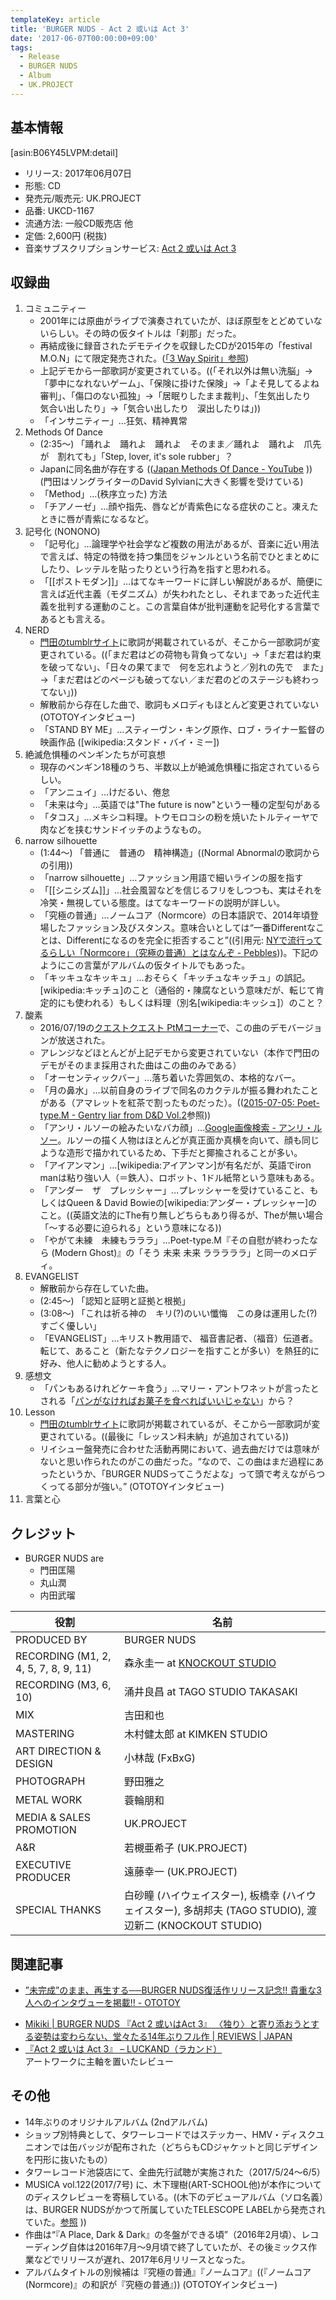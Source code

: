 ```yaml
---
templateKey: article
title: 'BURGER NUDS - Act 2 或いは Act 3'
date: '2017-06-07T00:00:00+09:00'
tags:
  - Release
  - BURGER NUDS
  - Album
  - UK.PROJECT
---
```

## 基本情報

[asin:B06Y45LVPM:detail]

* リリース: 2017年06月07日
* 形態: CD
* 発売元/販売元: UK.PROJECT
* 品番: UKCD-1167
* 流通方法: 一般CD販売店 他
* 定価: 2,600円 (税抜)
* 音楽サブスクリプションサービス: [Act 2 或いは Act 3](https://burgernuds.lnk.to/Act2orAct3)

## 収録曲

1. コミュニティー
   * 2001年には原曲がライブで演奏されていたが、ほぼ原型をとどめていないらしい。その時の仮タイトルは「刹那」だった。
   * 再結成後に録音されたデモテイクを収録したCDが2015年の「festival M.O.N」にて限定発売された。([「3 Way Spirit」参照](http://monden-info.hatenablog.com/entry/2015/09/26/000000_1))
   * 上記デモから一部歌詞が変更されている。((「それ以外は無い洗脳」→「夢中になれないゲーム」、「保険に掛けた保険」→「よそ見してるよね審判」、「傷口のない孤独」→「居眠りしたまま裁判」、「生気出したり　気合い出したり」→「気合い出したり　涙出したりは」))
   * 「インサニティー」…狂気、精神異常
1. Methods Of Dance
   * (2:35〜) 「踊れよ　踊れよ　踊れよ　そのまま／踊れよ　踊れよ　爪先が　割れても」「Step, lover, it's sole rubber」？
   * Japanに同名曲が存在する (([Japan Methods Of Dance - YouTube](https://www.youtube.com/results?search_query=Japan+Methods+Of+Dance) )) (門田はソングライターのDavid Sylvianに大きく影響を受けている) 
   * 「Method」…(秩序立った) 方法 
   * 「チアノーゼ」…顔や指先、唇などが青紫色になる症状のこと。凍えたときに唇が青紫になるなど。
1. 記号化 (NONONO)
   * 「記号化」…論理学や社会学など複数の用法があるが、音楽に近い用法で言えば、特定の特徴を持つ集団をジャンルという名前でひとまとめにしたり、レッテルを貼ったりという行為を指すと思われる。
   * 「[[ポストモダン]]」…はてなキーワードに詳しい解説があるが、簡便に言えば近代主義（モダニズム）が失われたとし、それまであった近代主義を批判する運動のこと。この言葉自体が批判運動を記号化する言葉であるとも言える。
1. NERD
   * [門田のtumblrサイト](http://masaakimonden.tumblr.com/post/89381747172/nerd)に歌詞が掲載されているが、そこから一部歌詞が変更されている。((「まだ君はどの荷物も背負ってない」→「まだ君は約束を破ってない」、「日々の果てまで　何を忘れようと／別れの先で　また」→「まだ君はどのページも破ってない／まだ君のどのステージも終わってない」))
   * 解散前から存在した曲で、歌詞もメロディもほとんど変更されていない (OTOTOYインタビュー)
   * 「STAND BY ME」…スティーヴン・キング原作、ロブ・ライナー監督の映画作品 ([wikipedia:スタンド・バイ・ミー])
1. 絶滅危惧種のペンギンたちが可哀想
   * 現存のペンギン18種のうち、半数以上が絶滅危惧種に指定されているらしい。
   * 「アンニュイ」…けだるい、倦怠
   * 「未来は今」…英語では"The future is now"という一種の定型句がある
   * 「タコス」…メキシコ料理。トウモロコシの粉を焼いたトルティーヤで肉などを挟むサンドイッチのようなもの。
1. narrow silhouette
   * (1:44〜) 「普通に　普通の　精神構造」((Normal Abnormalの歌詞からの引用))
   * 「narrow silhouette」…ファッション用語で細いラインの服を指す
   * 「[[シニシズム]]」…社会風習などを信じるフリをしつつも、実はそれを冷笑・無視している態度。はてなキーワードの説明が詳しい。
   *  「究極の普通」…ノームコア（Normcore）の日本語訳で、2014年頃登場したファッション及びスタンス。意味合いとしては<q>一番Differentなことは、Differentになるのを完全に拒否すること</q>((引用元: [NYで流行ってるらしい「Normcore」（究極の普通）とはなんぞ \- Pebbles](http://pebbles.hatenablog.com/entry/2014/03/30/211154)))。下記のようにこの言葉がアルバムの仮タイトルでもあった。
   * 「キッキュなキッキュ」…おそらく「キッチュなキッチュ」の誤記。[wikipedia:キッチュ]のこと（通俗的・陳腐なという意味だが、転じて肯定的にも使われる）もしくは料理（別名[wikipedia:キッシュ]）のこと？
1. 酸素
   * 2016/07/19の[クエストクエスト PtMコーナー](http://monden-info.hatenablog.com/entry/2016/04/05/000000)で、この曲のデモバージョンが放送された。
   * アレンジなどほとんどが上記デモから変更されていない（本作で門田のデモがそのまま採用された曲はこの曲のみである）
   * 「オーセンティックバー」…落ち着いた雰囲気の、本格的なバー。
   * 「月の鼻水」…以前自身のライブで同名のカクテルが振る舞われたことがある（アマレットを紅茶で割ったものだった）。(([2015\-07\-05: Poet\-type\.M \- Gentry liar from D&D  Vol\.2](http://monden-info.hatenablog.com/entry/2015/07/05/000000)参照))
   * 「アンリ・ルソーの絵みたいなバカ顔」…[Google画像検索 - アンリ・ルソー](https://www.google.co.jp/search?q=%E3%82%A2%E3%83%B3%E3%83%AA%E3%83%BB%E3%83%AB%E3%82%BD%E3%83%BC&tbm=isch)。ルソーの描く人物はほとんどが真正面か真横を向いて、顔も同じような造形で描かれているため、下手だと揶揄されることが多い。
   * 「アイアンマン」…[wikipedia:アイアンマン]が有名だが、英語でiron manは粘り強い人（＝鉄人）、ロボット、1ドル紙幣という意味もある。
   * 「アンダー　ザ　プレッシャー」…プレッシャーを受けていること、もしくはQueen & David Bowieの[wikipedia:アンダー・プレッシャー]のこと。((英語文法的にThe有り無しどちらもあり得るが、Theが無い場合「〜する必要に迫られる」という意味になる))
   * 「やがて未練　未練もラララ」…Poet-type.M『その自慰が終わったなら (Modern Ghost)』の「そう 未来 未来 ラララララ」と同一のメロディ。
1. EVANGELIST
   * 解散前から存在していた曲。
   * (2:45〜) 「認知と証明と証拠と根拠」
   * (3:08〜) 「これは祈る神の　キリ(?)のいい懺悔　この身は運用した(?)　すごく優しい」
   * 「EVANGELIST」…キリスト教用語で、 福音書記者、（福音）伝道者。転じて、あること（新たなテクノロジーを指すことが多い）を熱狂的に好み、他人に勧めようとする人。
1. 感想文
   * 「パンもあるけれどケーキ食う」…マリー・アントワネットが言ったとされる「[パンがなければお菓子を食べればいいじゃない](https://ja.wikipedia.org/wiki/%E3%82%B1%E3%83%BC%E3%82%AD%E3%82%92%E9%A3%9F%E3%81%B9%E3%82%8C%E3%81%B0%E3%81%84%E3%81%84%E3%81%98%E3%82%83%E3%81%AA%E3%81%84)」から？
1. Lesson
   * [門田のtumblrサイト](http://masaakimonden.tumblr.com/post/89381579497/lesson)に歌詞が掲載されているが、そこから一部歌詞が変更されている。((最後に「レッスン料未納」が追加されている))
   * リイシュー盤発売に合わせた活動再開において、過去曲だけでは意味がないと思い作られたのがこの曲だった。<q>なので、この曲はまだ過程にあったというか、「BURGER NUDSってこうだよな」って頭で考えながらつくってる部分が強い。</q> (OTOTOYインタビュー)
1. 言葉と心

## クレジット

* BURGER NUDS are
   * 門田匡陽
   * 丸山潤
   * 内田武瑠

役割 | 名前
-|-
PRODUCED BY | BURGER NUDS
RECORDING (M1, 2, 4, 5, 7, 8, 9, 11) | 森永圭一 at [KNOCKOUT STUDIO](http://monden-info.hatenablog.com/entry/2000/01/01/knockout)
RECORDING (M3, 6, 10) | 涌井良昌 at TAGO STUDIO TAKASAKI
MIX | 吉田和也
MASTERING | 木村健太郎 at KIMKEN STUDIO
ART DIRECTION & DESIGN | 小林哉 (FxBxG)
PHOTOGRAPH | 野田雅之
METAL WORK | 蓑輪朋和
MEDIA & SALES PROMOTION | UK.PROJECT
A&R | 若槻亜希子 (UK.PROJECT)
EXECUTIVE PRODUCER | 遠藤幸一 (UK.PROJECT)
SPECIAL THANKS | 白砂瞳 (ハイウェイスター), 板橋幸 (ハイウェイスター), 多胡邦夫 (TAGO STUDIO), 渡辺新二 (KNOCKOUT STUDIO)


## 関連記事

* [”未完成”のまま、再生する──BURGER NUDS復活作リリース記念\!\! 貴重な3人へのインタヴューを掲載\!\! \- OTOTOY](http://ototoy.jp/feature/2017062801)
- [Mikiki \| BURGER NUDS 『Act 2 或いはAct 3』 〈独り〉と寄り添おうとする姿勢は変わらない、堂々たる14年ぶりフル作 \| REVIEWS \| JAPAN](http://mikiki.tokyo.jp/articles/-/14563)
- [『Act 2 或いは Act 3』 – LUCKAND（ラカンド）](http://luckand.jp/artreview/1090/)  
  アートワークに主軸を置いたレビュー

## その他

* 14年ぶりのオリジナルアルバム (2ndアルバム)
* ショップ別特典として、タワーレコードではステッカー、HMV・ディスクユニオンでは缶バッジが配布された（どちらもCDジャケットと同じデザインを円形に抜いたもの）
* タワーレコード池袋店にて、全曲先行試聴が実施された（2017/5/24～6/5）
* MUSICA vol.122(2017/7号) に、木下理樹(ART-SCHOOL他)が本作についてのディスクレビューを寄稿している。((木下のデビューアルバム（ソロ名義）は、BURGER NUDSがかつて所属していたTELESCOPE LABELから発売されていた。[参照](http://monden-info.hatenablog.com/entry/label%3Atelescope) ))
* 作曲は<q>『A Place, Dark & Dark』の冬盤ができる頃</q>（2016年2月頃）、レコーディング自体は2016年7月〜9月頃で終了していたが、その後ミックス作業などでリリースが遅れ、2017年6月リリースとなった。
* アルバムタイトルの別候補は『究極の普通』『ノームコア』((『ノームコア(Normcore)』の和訳が『究極の普通』)) (OTOTOYインタビュー)

